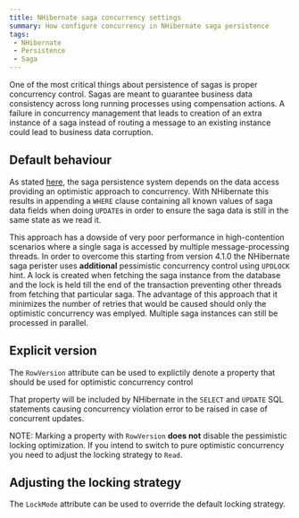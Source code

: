 ```yaml
---
title: NHibernate saga concurrency settings
summary: How configure concurrency in NHibernate saga persistence
tags:
 - NHibernate
 - Persistence
 - Saga
---
```


One of the most critical things about persistence of sagas is proper concurrency control. Sagas are meant to guarantee business data consistency across long running processes using compensation actions. A failure in concurrency management that leads to creation of an extra instance of a saga instead of routing a message to an existing instance could lead to business data corruption.

## Default behaviour

As stated [here](/nservicebus/sagas/concurrency.md), the saga persistence system depends on the data access providing an optimistic approach to concurrency. With NHibernate this results in appending a `WHERE` clause containing all known values of saga data fields when doing `UPDATE`s in order to ensure the saga data is still in the same state as we read it.

This approach has a dowside of very poor performance in high-contention scenarios where a single saga is accessed by multiple message-processing threads. In order to overcome this starting from version 4.1.0 the NHibernate saga perister uses **additional** pessimistic concurrency control using `UPDLOCK` hint. A lock is created when fetching the saga instance from the database and the lock is held till the end of the transaction preventing other threads from fetching that particular saga. The advantage of this approach that it minimizes the number of retries that would be caused should only the optimistic concurrency was emplyed. Multiple saga instances can still be processed in parallel.

## Explicit version

The `RowVersion` attribute can be used to explictily denote a property that should be used for optimistic concurrency control

<!-- import NHibernateConcurrencyRowVersion -->

That property will be included by NHibernate in the `SELECT` and `UPDATE` SQL statements causing concurrency violation error to be raised in case of concurrent updates. 

NOTE: Marking a property with `RowVersion` **does not** disable the pessimistic locking optimization. If you intend to switch to pure optimistic concurrency you need to adjust the locking strategy to `Read`. 

## Adjusting the locking strategy

The `LockMode` attribute can be used to override the default locking strategy. 

<!-- import NHibernateConcurrencyLockMode -->

